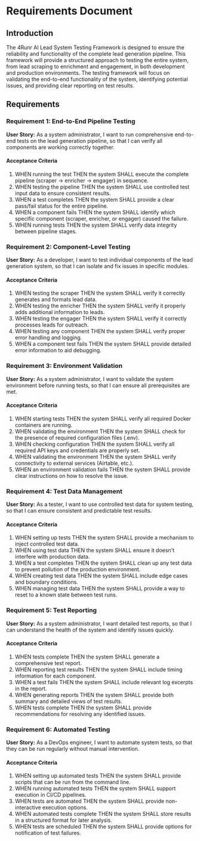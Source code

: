 # Requirements Document

## Introduction

The 4Runr AI Lead System Testing Framework is designed to ensure the reliability and functionality of the complete lead generation pipeline. This framework will provide a structured approach to testing the entire system, from lead scraping to enrichment and engagement, in both development and production environments. The testing framework will focus on validating the end-to-end functionality of the system, identifying potential issues, and providing clear reporting on test results.

## Requirements

### Requirement 1: End-to-End Pipeline Testing

**User Story:** As a system administrator, I want to run comprehensive end-to-end tests on the lead generation pipeline, so that I can verify all components are working correctly together.

#### Acceptance Criteria

1. WHEN running the test THEN the system SHALL execute the complete pipeline (scraper → enricher → engager) in sequence.
2. WHEN testing the pipeline THEN the system SHALL use controlled test input data to ensure consistent results.
3. WHEN a test completes THEN the system SHALL provide a clear pass/fail status for the entire pipeline.
4. WHEN a component fails THEN the system SHALL identify which specific component (scraper, enricher, or engager) caused the failure.
5. WHEN running tests THEN the system SHALL verify data integrity between pipeline stages.

### Requirement 2: Component-Level Testing

**User Story:** As a developer, I want to test individual components of the lead generation system, so that I can isolate and fix issues in specific modules.

#### Acceptance Criteria

1. WHEN testing the scraper THEN the system SHALL verify it correctly generates and formats lead data.
2. WHEN testing the enricher THEN the system SHALL verify it properly adds additional information to leads.
3. WHEN testing the engager THEN the system SHALL verify it correctly processes leads for outreach.
4. WHEN testing any component THEN the system SHALL verify proper error handling and logging.
5. WHEN a component test fails THEN the system SHALL provide detailed error information to aid debugging.

### Requirement 3: Environment Validation

**User Story:** As a system administrator, I want to validate the system environment before running tests, so that I can ensure all prerequisites are met.

#### Acceptance Criteria

1. WHEN starting tests THEN the system SHALL verify all required Docker containers are running.
2. WHEN validating the environment THEN the system SHALL check for the presence of required configuration files (.env).
3. WHEN checking configuration THEN the system SHALL verify all required API keys and credentials are properly set.
4. WHEN validating the environment THEN the system SHALL verify connectivity to external services (Airtable, etc.).
5. WHEN an environment validation fails THEN the system SHALL provide clear instructions on how to resolve the issue.

### Requirement 4: Test Data Management

**User Story:** As a tester, I want to use controlled test data for system testing, so that I can ensure consistent and predictable test results.

#### Acceptance Criteria

1. WHEN setting up tests THEN the system SHALL provide a mechanism to inject controlled test data.
2. WHEN using test data THEN the system SHALL ensure it doesn't interfere with production data.
3. WHEN a test completes THEN the system SHALL clean up any test data to prevent pollution of the production environment.
4. WHEN creating test data THEN the system SHALL include edge cases and boundary conditions.
5. WHEN managing test data THEN the system SHALL provide a way to reset to a known state between test runs.

### Requirement 5: Test Reporting

**User Story:** As a system administrator, I want detailed test reports, so that I can understand the health of the system and identify issues quickly.

#### Acceptance Criteria

1. WHEN tests complete THEN the system SHALL generate a comprehensive test report.
2. WHEN reporting test results THEN the system SHALL include timing information for each component.
3. WHEN a test fails THEN the system SHALL include relevant log excerpts in the report.
4. WHEN generating reports THEN the system SHALL provide both summary and detailed views of test results.
5. WHEN tests complete THEN the system SHALL provide recommendations for resolving any identified issues.

### Requirement 6: Automated Testing

**User Story:** As a DevOps engineer, I want to automate system tests, so that they can be run regularly without manual intervention.

#### Acceptance Criteria

1. WHEN setting up automated tests THEN the system SHALL provide scripts that can be run from the command line.
2. WHEN running automated tests THEN the system SHALL support execution in CI/CD pipelines.
3. WHEN tests are automated THEN the system SHALL provide non-interactive execution options.
4. WHEN automated tests complete THEN the system SHALL store results in a structured format for later analysis.
5. WHEN tests are scheduled THEN the system SHALL provide options for notification of test failures.